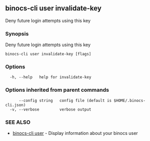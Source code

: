 ## binocs-cli user invalidate-key

Deny future login attempts using this key

### Synopsis


Deny future login attempts using this key


```
binocs-cli user invalidate-key [flags]
```

### Options

```
  -h, --help   help for invalidate-key
```

### Options inherited from parent commands

```
      --config string   config file (default is $HOME/.binocs-cli.json)
  -v, --verbose         verbose output
```

### SEE ALSO

* [binocs-cli user](binocs-cli_user.md)	 - Display information about your binocs user

